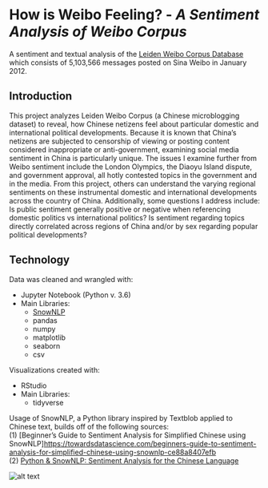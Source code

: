 # How is Weibo Feeling? - _A Sentiment Analysis of Weibo Corpus_
A sentiment and textual analysis of the [Leiden Weibo Corpus Database](http://lwc.daanvanesch.nl/index.php) which consists of 5,103,566 messages posted on Sina Weibo in January 2012.

## Introduction
This project analyzes Leiden Weibo Corpus (a Chinese microblogging dataset) to reveal, how Chinese netizens feel about particular domestic and international political developments. Because it is known that China’s netizens are subjected to censorship of viewing or posting content considered inappropriate or anti-government, examining social media sentiment in China is particularly unique. The issues I examine further from Weibo sentiment include the London Olympics, the Diaoyu Island dispute, and government approval, all hotly contested topics in the government and in the media. From this project, others can understand the varying regional sentiments on these instrumental domestic and international developments across the country of China. Additionally, some questions I address include: Is public sentiment generally positive or negative when referencing domestic politics vs international politics? Is sentiment regarding topics directly correlated across regions of China and/or by sex regarding popular political developments?

## Technology
Data was cleaned and wrangled with:
* Jupyter Notebook (Python v. 3.6)
* Main Libraries:
  + [SnowNLP](https://github.com/isnowfy/snownlp)
  + pandas
  + numpy
  + matplotlib
  + seaborn
  + csv  

Visualizations created with:
* RStudio
* Main Libraries:
  + tidyverse

Usage of SnowNLP, a Python library inspired by Textblob applied to Chinese text, builds off of the following sources:  
(1) [Beginner’s Guide to Sentiment Analysis for Simplified Chinese using SnowNLP]https://towardsdatascience.com/beginners-guide-to-sentiment-analysis-for-simplified-chinese-using-snownlp-ce88a8407efb  
(2) [Python & SnowNLP: Sentiment Analysis for the Chinese Language](https://medium.com/analytics-vidhya/python-snownlp-sentiment-analysis-for-the-chinese-language-8d9cafd0447d)

![alt text](visualizations/topic_avg.png)
